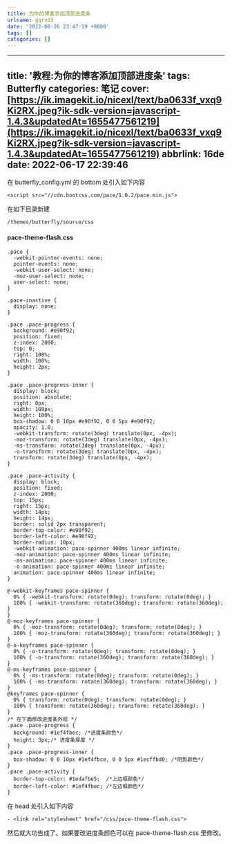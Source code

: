 ```yaml
---
title: 为你的博客添加顶部进度条
urlname: gqrvd3
date: '2022-08-26 23:47:19 +0800'
tags: []
categories: []
---
```


---

title: '教程:为你的博客添加顶部进度条'
tags: Butterfly
categories: 笔记
cover: 
[https://ik.imagekit.io/nicexl/text/ba0633f_vxq9Ki2RX.jpeg?ik-sdk-version=javascript-1.4.3&updatedAt=1655477561219](https://ik.imagekit.io/nicexl/text/ba0633f_vxq9Ki2RX.jpeg?ik-sdk-version=javascript-1.4.3&updatedAt=1655477561219)
abbrlink: 16de
date: 2022-06-17 22:39:46
---

在 butterfly_config.yml 的 bottom 处引入如下内容

```
<script src="//cdn.bootcss.com/pace/1.0.2/pace.min.js">
```

在如下目录新建

```
/themes/butterfly/source/css
```

#### pace-theme-flash.css

```
.pace {
  -webkit-pointer-events: none;
  pointer-events: none;
  -webkit-user-select: none;
  -moz-user-select: none;
  user-select: none;
}

.pace-inactive {
  display: none;
}

.pace .pace-progress {
  background: #e90f92;
  position: fixed;
  z-index: 2000;
  top: 0;
  right: 100%;
  width: 100%;
  height: 2px;
}

.pace .pace-progress-inner {
  display: block;
  position: absolute;
  right: 0px;
  width: 100px;
  height: 100%;
  box-shadow: 0 0 10px #e90f92, 0 0 5px #e90f92;
  opacity: 1.0;
  -webkit-transform: rotate(3deg) translate(0px, -4px);
  -moz-transform: rotate(3deg) translate(0px, -4px);
  -ms-transform: rotate(3deg) translate(0px, -4px);
  -o-transform: rotate(3deg) translate(0px, -4px);
  transform: rotate(3deg) translate(0px, -4px);
}

.pace .pace-activity {
  display: block;
  position: fixed;
  z-index: 2000;
  top: 15px;
  right: 15px;
  width: 14px;
  height: 14px;
  border: solid 2px transparent;
  border-top-color: #e90f92;
  border-left-color: #e90f92;
  border-radius: 10px;
  -webkit-animation: pace-spinner 400ms linear infinite;
  -moz-animation: pace-spinner 400ms linear infinite;
  -ms-animation: pace-spinner 400ms linear infinite;
  -o-animation: pace-spinner 400ms linear infinite;
  animation: pace-spinner 400ms linear infinite;
}

@-webkit-keyframes pace-spinner {
  0% { -webkit-transform: rotate(0deg); transform: rotate(0deg); }
  100% { -webkit-transform: rotate(360deg); transform: rotate(360deg); }
}
@-moz-keyframes pace-spinner {
  0% { -moz-transform: rotate(0deg); transform: rotate(0deg); }
  100% { -moz-transform: rotate(360deg); transform: rotate(360deg); }
}
@-o-keyframes pace-spinner {
  0% { -o-transform: rotate(0deg); transform: rotate(0deg); }
  100% { -o-transform: rotate(360deg); transform: rotate(360deg); }
}
@-ms-keyframes pace-spinner {
  0% { -ms-transform: rotate(0deg); transform: rotate(0deg); }
  100% { -ms-transform: rotate(360deg); transform: rotate(360deg); }
}
@keyframes pace-spinner {
  0% { transform: rotate(0deg); transform: rotate(0deg); }
  100% { transform: rotate(360deg); transform: rotate(360deg); }
}
/* 在下面修改进度条外观 */
.pace .pace-progress {
  background: #1ef4fbec; /*进度条颜色*/
  height: 3px;/* 进度条厚度 */
}
.pace .pace-progress-inner {
  box-shadow: 0 0 10px #1ef4fbce, 0 0 5px #1ecffbd0; /*阴影颜色*/
}
.pace .pace-activity {
  border-top-color: #1edafbe5;	/*上边框颜色*/
  border-left-color: #1ef4fbec;	/*左边框颜色*/
}
```

在 head 处引入如下内容

```
- <link rel="stylesheet" href="/css/pace-theme-flash.css">
```

然后就大功告成了。如果要改进度条颜色可以在 pace-theme-flash.css 里修改。
